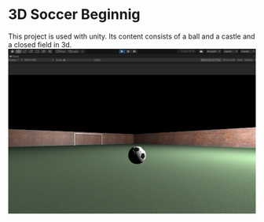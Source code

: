 # 3D Soccer Beginnig
 This project is used with unity. Its content consists of a ball and a castle and a closed field in 3d.
<img src="1.png" width="auto">
